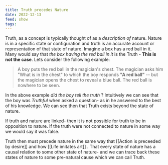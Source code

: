 ```yaml
---
title: Truth precedes Nature
date: 2022-12-13
feed: show
tags:
---
```


Truth, as a concept is typically thought of as a *description of* nature. Nature is in a specific state or configuration and truth is an accurate account or representation of that state of nature. Imagine a box has a red ball in it. Many would say that *the box having the red ball in it* is the Truth - **This is not the case**. Lets consider the following example:

> A boy puts the red ball in the magician's chest. The magician asks him "What is in the chest" to which the boy responds **"A red ball"** -- but the magician opens the chest to reveal a blue ball. The red ball is nowhere to be seen.

In the above example *did the boy tell the truth* ? Intuitively we can see that the boy was *Truthful* when asked a question- as in he answered to the best of his knowledge.  We can see then that Truth exists beyond the state of nature.

If truth and nature are linked- then it is not possible for truth to be in opposition to nature. If the truth were not connected to nature in some way we would say it was false.

Truth then must precede nature in the same way that [[Action is preceeded by desire]] and how [[Life imitates art]] . That every state of nature has a causal relation to some other state of nature- and we can trace back these states of nature to some pre-natural cause which we can call Truth. 